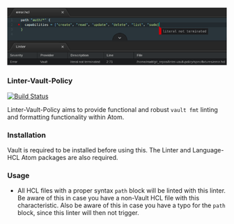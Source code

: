 ![Preview](https://raw.githubusercontent.com/mschuchard/linter-vault-policy/master/linter_vault_policy.png)

### Linter-Vault-Policy
[![Build Status](https://travis-ci.org/mschuchard/linter-vault-policy.svg?branch=master)](https://travis-ci.org/mschuchard/linter-vault-policy)

Linter-Vault-Policy aims to provide functional and robust `vault fmt` linting and formatting functionality within Atom.

### Installation
Vault is required to be installed before using this. The Linter and Language-HCL Atom packages are also required.

### Usage
- All HCL files with a proper syntax `path` block will be linted with this linter. Be aware of this in case you have a non-Vault HCL file with this characteristic. Also be aware of this in case you have a typo for the `path` block, since this linter will then not trigger.
